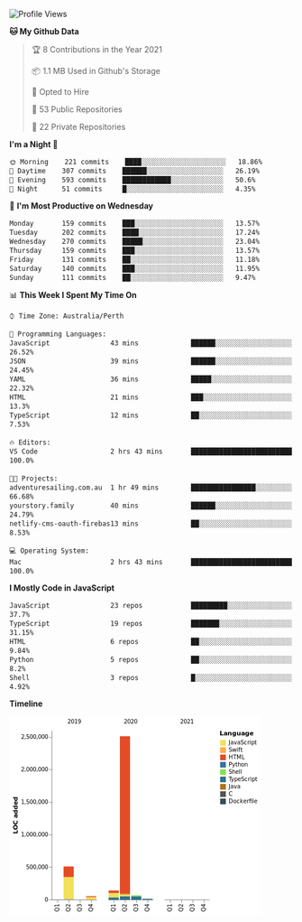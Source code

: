 <!--START_SECTION:waka-->
![Profile Views](http://img.shields.io/badge/Profile%20Views-0-blue)

**🐱 My Github Data** 

> 🏆 8 Contributions in the Year 2021
 > 
> 📦 1.1 MB Used in Github's Storage 
 > 
> 💼 Opted to Hire
 > 
> 📜 53 Public Repositories 
 > 
> 🔑 22 Private Repositories  
 > 
**I'm a Night 🦉** 

```text
🌞 Morning    221 commits    ████░░░░░░░░░░░░░░░░░░░░░   18.86% 
🌆 Daytime    307 commits    ██████░░░░░░░░░░░░░░░░░░░   26.19% 
🌃 Evening    593 commits    ████████████░░░░░░░░░░░░░   50.6% 
🌙 Night      51 commits     █░░░░░░░░░░░░░░░░░░░░░░░░   4.35%

```
📅 **I'm Most Productive on Wednesday** 

```text
Monday       159 commits    ███░░░░░░░░░░░░░░░░░░░░░░   13.57% 
Tuesday      202 commits    ████░░░░░░░░░░░░░░░░░░░░░   17.24% 
Wednesday    270 commits    █████░░░░░░░░░░░░░░░░░░░░   23.04% 
Thursday     159 commits    ███░░░░░░░░░░░░░░░░░░░░░░   13.57% 
Friday       131 commits    ██░░░░░░░░░░░░░░░░░░░░░░░   11.18% 
Saturday     140 commits    ███░░░░░░░░░░░░░░░░░░░░░░   11.95% 
Sunday       111 commits    ██░░░░░░░░░░░░░░░░░░░░░░░   9.47%

```


📊 **This Week I Spent My Time On** 

```text
⌚︎ Time Zone: Australia/Perth

💬 Programming Languages: 
JavaScript               43 mins             ██████░░░░░░░░░░░░░░░░░░░   26.52% 
JSON                     39 mins             ██████░░░░░░░░░░░░░░░░░░░   24.45% 
YAML                     36 mins             █████░░░░░░░░░░░░░░░░░░░░   22.32% 
HTML                     21 mins             ███░░░░░░░░░░░░░░░░░░░░░░   13.3% 
TypeScript               12 mins             ██░░░░░░░░░░░░░░░░░░░░░░░   7.53%

🔥 Editors: 
VS Code                  2 hrs 43 mins       █████████████████████████   100.0%

🐱‍💻 Projects: 
adventuresailing.com.au  1 hr 49 mins        ████████████████░░░░░░░░░   66.68% 
yourstory.family         40 mins             ██████░░░░░░░░░░░░░░░░░░░   24.79% 
netlify-cms-oauth-firebas13 mins             ██░░░░░░░░░░░░░░░░░░░░░░░   8.53%

💻 Operating System: 
Mac                      2 hrs 43 mins       █████████████████████████   100.0%

```

**I Mostly Code in JavaScript** 

```text
JavaScript               23 repos            █████████░░░░░░░░░░░░░░░░   37.7% 
TypeScript               19 repos            ███████░░░░░░░░░░░░░░░░░░   31.15% 
HTML                     6 repos             ██░░░░░░░░░░░░░░░░░░░░░░░   9.84% 
Python                   5 repos             ██░░░░░░░░░░░░░░░░░░░░░░░   8.2% 
Shell                    3 repos             █░░░░░░░░░░░░░░░░░░░░░░░░   4.92%

```


**Timeline**

![Chart not found](https://raw.githubusercontent.com/NWylynko/NWylynko/master/charts/bar_graph.png) 


<!--END_SECTION:waka-->
